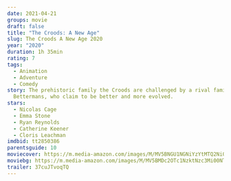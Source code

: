 ```yaml
---
date: 2021-04-21
groups: movie
draft: false
title: "The Croods: A New Age"
slug: The Croods A New Age 2020
year: "2020"
duration: 1h 35min
rating: 7
tags:
  - Animation
  - Adventure
  - Comedy
story: The prehistoric family the Croods are challenged by a rival family the
  Bettermans, who claim to be better and more evolved.
stars:
  - Nicolas Cage
  - Emma Stone
  - Ryan Reynolds
  - Catherine Keener
  - Cloris Leachman
imdbid: tt2850386
parentsguide: 10
moviecover: https://m.media-amazon.com/images/M/MV5BNGU1NGNiYzYtMTQ2Ni00M2ZlLTg0N2QtMDFhMzNjNzcyMGYyXkEyXkFqcGdeQXVyMDM2NDM2MQ@@._V1_FMjpg_UX675_.jpg
moviebg: https://m.media-amazon.com/images/M/MV5BMDc2OTc1NzktNzc3Mi00NTU0LTlhMTMtOGMxZTAyY2Q2N2Y2XkEyXkFqcGdeQXVyODk4OTc3MTY@._V1_FMjpg_UX1280_.jpg
trailer: 37cuJTvoqTQ
---
```

